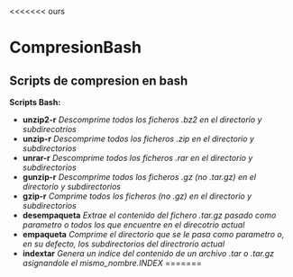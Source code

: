 <<<<<<< ours
# CompresionBash
## Scripts de compresion en bash
**Scripts Bash:**
  - **unzip2-r**
    *Descomprime todos los ficheros .bz2 en el directorio y subdirecotrios*
  - **unzip-r**
    *Descomprime todos los ficheros .zip en el directorio y subdirectorios*
  - **unrar-r**
    *Descomprime todos los ficheros .rar en el directorio y subdirectorios*
  - **gunzip-r**
    *Descomprime todos los ficheros .gz (no .tar.gz) en el directorio y subdirectorios*
  - **gzip-r**
    *Comprime todos los ficheros (no .gz) en el directorio y subdirectorios*
  - **desempaqueta**
    *Extrae el contenido del fichero .tar.gz pasado como parametro o todos los que encuentre en el direcotrio actual*
  - **empaqueta**
    *Comprime el directorio que se le pasa como parametro o, en su defecto, los subdirectorios del directrorio actual*
  - **indextar**
    *Genera un indice del contenido de un archivo .tar o .tar.gz asignandole el mismo_nombre.INDEX*
=======
